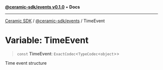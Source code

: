 [**@ceramic-sdk/events v0.1.0**](../README.md) • **Docs**

***

[Ceramic SDK](../../../README.md) / [@ceramic-sdk/events](../README.md) / TimeEvent

# Variable: TimeEvent

> `const` **TimeEvent**: `ExactCodec`\<`TypeCodec`\<`object`\>\>

Time event structure
